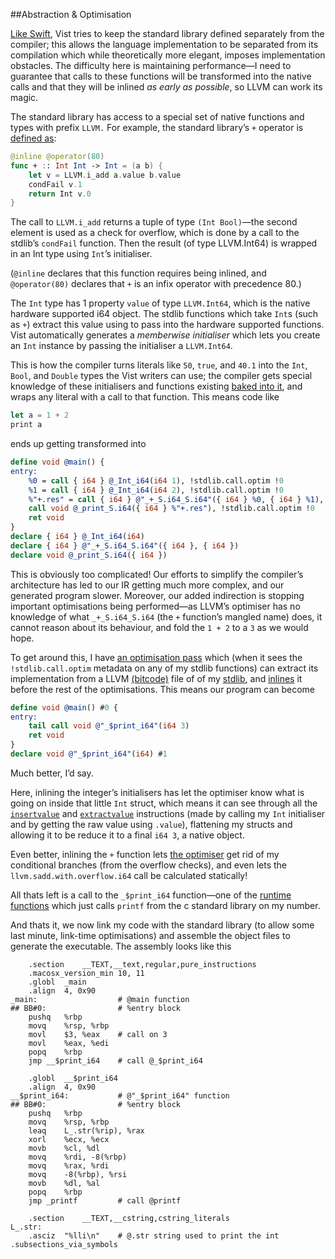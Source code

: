 ##Abstraction & Optimisation

[Like Swift](http://arstechnica.com/apple/2014/10/os-x-10-10/22/), Vist tries to keep the standard library defined separately from the compiler; this allows the language implementation to be separated from its compilation which while theoretically more elegant, imposes implementation obstacles. The difficulty here is maintaining performance—I need to guarantee that calls to these functions will be transformed into the native calls and that they will be inlined *as early as possible*, so LLVM can work its magic.

The standard library has access to a special set of native functions and types with prefix `LLVM.` For example, the standard library’s `+` operator is [defined as](../Vist/stdlib/stdlib.vist):

```swift
@inline @operator(80)
func + :: Int Int -> Int = (a b) {
	let v = LLVM.i_add a.value b.value
	condFail v.1
	return Int v.0
}
```

The call to `LLVM.i_add` returns a tuple of type `(Int Bool)`—the second element is used as a check for overflow, which is done by a call to the stdlib’s `condFail` function. Then the result (of type LLVM.Int64) is wrapped in an Int type using `Int`’s initialiser.

(`@inline` declares that this function requires being inlined, and `@operator(80)` declares that `+` is an infix operator with precedence 80.)

The `Int` type has 1 property `value` of type `LLVM.Int64`, which is the native hardware supported i64 object. The stdlib functions which take `Int`s (such as `+`) extract this value using to pass into the hardware supported functions. Vist automatically generates a *memberwise initialiser* which lets you create an `Int` instance by passing the initialiser a `LLVM.Int64`.

This is how the compiler turns literals like `50`, `true`, and `40.1` into the `Int`, `Bool`, and `Double` types the Vist writers can use; the compiler gets special knowledge of these initialisers and functions existing [baked into it](../Vist/AST/StdLibDef.swift), and wraps any literal with a call to that function. This means code like

```swift
let a = 1 + 2
print a
```

ends up getting transformed into

```llvm
define void @main() {
entry:
	%0 = call { i64 } @_Int_i64(i64 1), !stdlib.call.optim !0
	%1 = call { i64 } @_Int_i64(i64 2), !stdlib.call.optim !0
	%"+.res" = call { i64 } @"_+_S.i64_S.i64"({ i64 } %0, { i64 } %1), !stdlib.call.optim !0
	call void @_print_S.i64({ i64 } %"+.res"), !stdlib.call.optim !0
	ret void
}
declare { i64 } @_Int_i64(i64)
declare { i64 } @"_+_S.i64_S.i64"({ i64 }, { i64 })
declare void @_print_S.i64({ i64 })
```

This is obviously too complicated! Our efforts to simplify the compiler’s architecture has led to our IR getting much more complex, and our generated program slower. Moreover, our added indirection is stopping important optimisations being performed—as LLVM’s optimiser has no knowledge of what `_+_S.i64_S.i64` (the `+` function’s mangled name) does, it cannot reason about its behaviour, and fold the `1 + 2` to a `3` as we would hope.

To get around this, I have [an optimisation pass](../Vist/Optimiser/StdLibInline.cpp) which (when it sees the `!stdlib.call.optim` metadata on any of my stdlib functions) can extract its implementation from a LLVM [(bitcode)](http://llvm.org/docs/BitCodeFormat.html) file of of my [stdlib](../Vist/StdLib/stdlib.ll), and [inlines](https://en.wikipedia.org/wiki/Inline_expansion) it before the rest of the optimisations. This means our program can become

```llvm
define void @main() #0 {
entry:
	tail call void @"_$print_i64"(i64 3)
	ret void
}
declare void @"_$print_i64"(i64) #1
```

Much better, I’d say.

Here, inlining the integer’s initialisers has let the optimiser know what is going on inside that little `Int` struct, which means it can see through all the [`insertvalue`](http://llvm.org/docs/LangRef.html#insertvalue-instruction) and [`extractvalue`](http://llvm.org/docs/LangRef.html#extractvalue-instruction) instructions (made by calling my `Int` initialiser and by getting the raw value using `.value`), flattening my structs and allowing it to be reduce it to a final `i64 3`, a native object.

Even better, inlining the `+` function lets [the optimiser](http://llvm.org/docs/Passes.html) get rid of my conditional branches (from the overflow checks), and even lets the `llvm.sadd.with.overflow.i64` call be calculated statically!

All thats left is a call to the `_$print_i64` function—one of the [runtime functions](../Vist/Runtime/runtime.cpp) which just calls `printf` from the c standard library on my number.

And thats it, we now link my code with the standard library (to allow some last minute, link-time optimisations) and assemble the object files to generate the executable. The assembly looks like this

```assembly
	.section	__TEXT,__text,regular,pure_instructions
	.macosx_version_min 10, 11
	.globl	_main
	.align	4, 0x90
_main:                  # @main function
## BB#0:                # %entry block
	pushq	%rbp
	movq	%rsp, %rbp
	movl	$3, %eax    # call on 3
	movl	%eax, %edi
	popq	%rbp
	jmp	__$print_i64    # call @_$print_i64

	.globl	__$print_i64
	.align	4, 0x90
__$print_i64:           # @"_$print_i64" function
## BB#0:                # %entry block
	pushq	%rbp
	movq	%rsp, %rbp
	leaq	L_.str(%rip), %rax
	xorl	%ecx, %ecx
	movb	%cl, %dl
	movq	%rdi, -8(%rbp)
	movq	%rax, %rdi
	movq	-8(%rbp), %rsi
	movb	%dl, %al
	popq	%rbp
	jmp	_printf         # call @printf

	.section	__TEXT,__cstring,cstring_literals
L_.str:
	.asciz	"%lli\n"    # @.str string used to print the int
.subsections_via_symbols
```